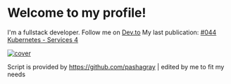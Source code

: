 # Welcome to my profile!
I'm a fullstack developer. Follow me on [Dev.to](https://dev.to/elkhatibomar)
My last publication:
[#044 Kubernetes - Services 4 ](https://dev.to/elkhatibomar/044-kubernetes-services-4-2o0d)

[![cover](https://res.cloudinary.com/practicaldev/image/fetch/s--38JK4MQC--/c_imagga_scale,f_auto,fl_progressive,h_420,q_auto,w_1000/https://dev-to-uploads.s3.amazonaws.com/i/gtkdlix53iq9w50xvyzf.png)](https://dev.to/elkhatibomar/044-kubernetes-services-4-2o0d)



Script is provided by https://github.com/pashagray | edited by me to fit my needs
